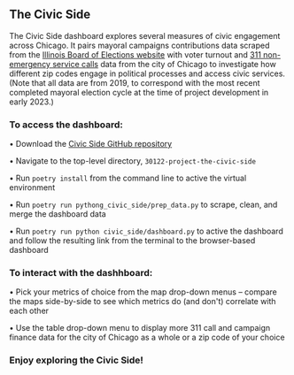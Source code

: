 
## The Civic Side

The Civic Side dashboard explores several measures of civic engagement across Chicago. It pairs mayoral campaigns contributions data scraped from the [Illinois Board of Elections website](https://www.elections.il.gov/CampaignDisclosure/ContributionSearchByCommittees.aspx) with voter turnout and [311 non-emergency service calls](https://www.chicago.gov/city/en/depts/311.html) data from the city of Chicago to investigate how different zip codes engage in political processes and access civic services. (Note that all data are from 2019, to correspond with the most recent completed mayoral election cycle at the time of project development in early 2023.)

### To access the dashboard:

• Download the [Civic Side GitHub repository](https://github.com/uchicago-capp122-spring23/30122-project-the-civic-side)

• Navigate to the top-level directory, `30122-project-the-civic-side`

• Run `poetry install` from the command line to active the virtual environment

• Run `poetry run pythong_civic_side/prep_data.py` to scrape, clean, and merge the dashboard data

• Run `poetry run python civic_side/dashboard.py` to active the dashboard and follow the resulting link from the terminal to the browser-based dashboard

### To interact with the dashhboard:

• Pick your metrics of choice from the map drop-down menus – compare the maps side-by-side to see which metrics do (and don't) correlate with each other

• Use the table drop-down menu to display more 311 call and campaign finance data for the city of Chicago as a whole or a zip code of your choice

### Enjoy exploring the Civic Side!

